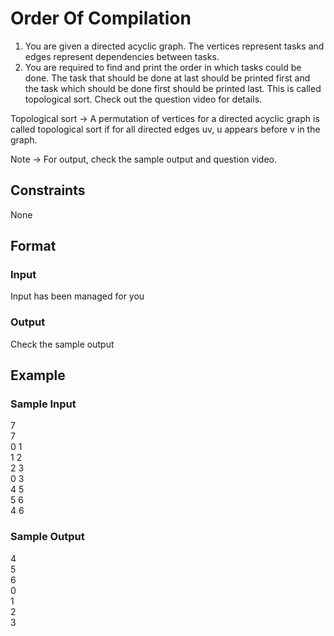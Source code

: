 # Order Of Compilation

1. You are given a directed acyclic graph. The vertices represent tasks and edges represent dependencies between tasks.
2. You are required to find and print the order in which tasks could be done. The task that should be done at last should be printed first and the task which should be done first should be printed last. This is called topological sort. Check out the question video for details.

Topological sort -> A permutation of vertices for a directed acyclic graph is called topological sort if for all directed edges uv, u appears before v in the graph.

Note -> For output, check the sample output and question video.

## Constraints
None

## Format
### Input
Input has been managed for you

### Output
Check the sample output

## Example
### Sample Input

7   
7       
0 1     
1 2     
2 3     
0 3     
4 5     
5 6  
4 6

### Sample Output
4   
5   
6   
0   
1   
2   
3